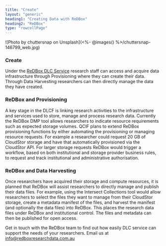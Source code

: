 ```yaml
---
title: "Create"
layout: "generic"
heading1: "Creating Data with ReDBox"
heading2: "ReDBox"
type: "rowcellPage"
---
```

![Photo by chuttersnap on Unsplash](<%- @images() %>/chuttersnap-146799_web.jpg)

### Create
Under the [ReDBox DLC Service](./rbdlc.html) research staff can access and acquire data infrastructure through Provisioning where they can create their data. Through Data Harvesting researchers can then directly manage the data they have created.

### ReDBox and Provisioning
A key stage in the DLCF is linking research activities to the infrastructure and services used to store, manage and process research data. Currently the ReDBox DMP tool allows researchers to indicate resource requirements such as expected storage volumes. QCIF plans to extend ReDBox provisioning functions by either automating the provisioning or managing resource requests. For example a researcher could request 20 GB of CloudStor storage and have that automatically provisioned via the CloudStor API. For larger storage requests ReDBox would trigger a workflow, based on both institutional and storage provider business rules, to request and track institutional and administrative authorisation.

### ReDBox and Data Harvesting
Once researchers have acquired their storage and compute resources, it is planned that ReDBox will assist researchers to directly manage and publish their data files. For example, using the Intersect Collections tool would allow researchers to select the files they want to manage from their CloudStor storage, create a metadata manifest of the files, and harvest the manifest (and optionally the data files) into ReDBox. This places the research data files under ReDBox and institutional control. The files and metadata can then be published for open access.

Get in touch with the ReDBox team to find out how easily DLC service can support the needs of your researchers. Email us at [info@redboxresearchdata.com.au](mailto:info@redboxresearchdata.com.au)
